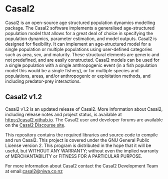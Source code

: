 Casal2
======

Casal2 is an open-source age structured population dynamics modelling package. The Casal2 software implements a generalised age-structured population model that allows for a great deal of choice in specifying the population dynamics, parameter estimation, and model outputs. Casal2 is designed for flexibility. It can implement an age-structured model for a single population or multiple populations using user-defined categories such as area, sex, and maturity. These structural elements are generic and not predefined, and are easily constructed. Casal2 models can be used for a single population with a single anthropogenic event (in a fish population model this would be a single fishery), or for multiple species and populations, areas, and/or anthropogenic or exploitation methods, and including predator-prey interactions.

## Casal2 v1.2

Casal2 v1.2 is an updated release of Casal2. More information about Casal2, including release notes and project status, is available at https://casal2.github.io.
The Casal2 user and developer forums are available on the [Casal2 Discourse site](https://casal2.discourse.group/).

This repository contains the required libraries and source code to compile and run Casal2. This project is covered under the GNU General Public License version 2. This program is distributed in the hope that it will be useful, but WITHOUT ANY WARRANTY; without even the implied warranty of MERCHANTABILITY or FITNESS FOR A PARTICULAR PURPOSE.

For more information about Casal2 contact the Casal2 Development Team at email:casal2@niwa.co.nz
